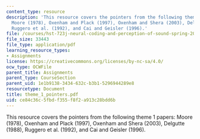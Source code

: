 ```yaml
---
content_type: resource
description: 'This resource covers the pointers from the following theme 1 papers:
  Moore (1978), Oxenham and Plack (1997), Oxenham and Shera (2003), Delgutte (1988),
  Ruggero et al. (1992), and Cai and Geisler (1996).'
file: /courses/hst-723j-neural-coding-and-perception-of-sound-spring-2005/ce84c36c5fbdf355f8f2a913c28bdd6b_theme_1_pointers.pdf
file_size: 33443
file_type: application/pdf
learning_resource_types:
- Assignments
license: https://creativecommons.org/licenses/by-nc-sa/4.0/
ocw_type: OCWFile
parent_title: Assignments
parent_type: CourseSection
parent_uid: 1e1b9138-3434-632c-b3b1-5296944289e8
resourcetype: Document
title: theme_1_pointers.pdf
uid: ce84c36c-5fbd-f355-f8f2-a913c28bdd6b
---
```

This resource covers the pointers from the following theme 1 papers: Moore (1978), Oxenham and Plack (1997), Oxenham and Shera (2003), Delgutte (1988), Ruggero et al. (1992), and Cai and Geisler (1996).
